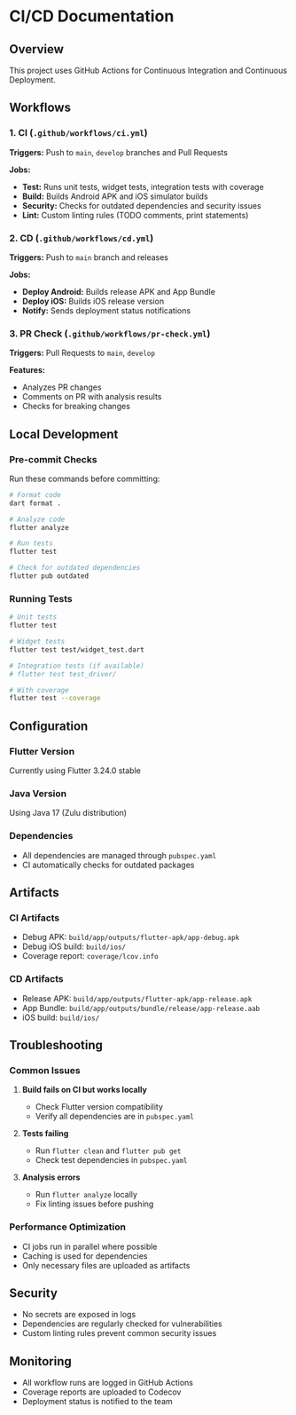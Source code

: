 # CI/CD Documentation

## Overview

This project uses GitHub Actions for Continuous Integration and Continuous Deployment.

## Workflows

### 1. CI (`.github/workflows/ci.yml`)

**Triggers:** Push to `main`, `develop` branches and Pull Requests

**Jobs:**
- **Test:** Runs unit tests, widget tests, integration tests with coverage
- **Build:** Builds Android APK and iOS simulator builds
- **Security:** Checks for outdated dependencies and security issues
- **Lint:** Custom linting rules (TODO comments, print statements)

### 2. CD (`.github/workflows/cd.yml`)

**Triggers:** Push to `main` branch and releases

**Jobs:**
- **Deploy Android:** Builds release APK and App Bundle
- **Deploy iOS:** Builds iOS release version
- **Notify:** Sends deployment status notifications

### 3. PR Check (`.github/workflows/pr-check.yml`)

**Triggers:** Pull Requests to `main`, `develop`

**Features:**
- Analyzes PR changes
- Comments on PR with analysis results
- Checks for breaking changes

## Local Development

### Pre-commit Checks

Run these commands before committing:

```bash
# Format code
dart format .

# Analyze code
flutter analyze

# Run tests
flutter test

# Check for outdated dependencies
flutter pub outdated
```

### Running Tests

```bash
# Unit tests
flutter test

# Widget tests
flutter test test/widget_test.dart

# Integration tests (if available)
# flutter test test_driver/

# With coverage
flutter test --coverage
```

## Configuration

### Flutter Version
Currently using Flutter 3.24.0 stable

### Java Version
Using Java 17 (Zulu distribution)

### Dependencies
- All dependencies are managed through `pubspec.yaml`
- CI automatically checks for outdated packages

## Artifacts

### CI Artifacts
- Debug APK: `build/app/outputs/flutter-apk/app-debug.apk`
- Debug iOS build: `build/ios/`
- Coverage report: `coverage/lcov.info`

### CD Artifacts
- Release APK: `build/app/outputs/flutter-apk/app-release.apk`
- App Bundle: `build/app/outputs/bundle/release/app-release.aab`
- iOS build: `build/ios/`

## Troubleshooting

### Common Issues

1. **Build fails on CI but works locally**
   - Check Flutter version compatibility
   - Verify all dependencies are in `pubspec.yaml`

2. **Tests failing**
   - Run `flutter clean` and `flutter pub get`
   - Check test dependencies in `pubspec.yaml`

3. **Analysis errors**
   - Run `flutter analyze` locally
   - Fix linting issues before pushing

### Performance Optimization

- CI jobs run in parallel where possible
- Caching is used for dependencies
- Only necessary files are uploaded as artifacts

## Security

- No secrets are exposed in logs
- Dependencies are regularly checked for vulnerabilities
- Custom linting rules prevent common security issues

## Monitoring

- All workflow runs are logged in GitHub Actions
- Coverage reports are uploaded to Codecov
- Deployment status is notified to the team 